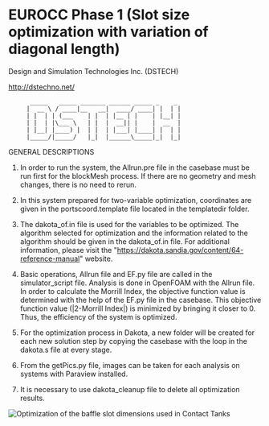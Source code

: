 # EUROCC Phase 1 (Slot size optimization with variation of diagonal length)

Design and Simulation Technologies Inc. (DSTECH)
    
http://dstechno.net/
    
        
		  _____   _____ _______ ______ _____ _    _ 
		 |  __ \ / ____|__   __|  ____/ ____| |  | |
		 | |  | | (___    | |  | |__ | |    | |__| |
		 | |  | |\___ \   | |  |  __|| |    |  __  |
		 | |__| |____) |  | |  | |___| |____| |  | |
		 |_____/|_____/   |_|  |______\_____|_|  |_|
                                      
 
GENERAL DESCRIPTIONS

1. 	In order to run the system, the Allrun.pre file in the casebase must be run first for the blockMesh process. 
	If there are no geometry and mesh changes, there is no need to rerun.

2. 	In this system prepared for two-variable optimization, coordinates are given in the portscoord.template file located in the templatedir folder.

3. 	The dakota_of.in file is used for the variables to be optimized. 
	The algorithm selected for optimization and the information related to the algorithm should be given in the dakota_of.in file. 
	For additional information, please visit the "https://dakota.sandia.gov/content/64-reference-manual" website.

4. 	Basic operations, Allrun file and EF.py file are called in the simulator_script file. 
	Analysis is done in OpenFOAM with the Allrun file. 
	In order to calculate the Morrill Index, the objective function value is determined with the help of the EF.py file in the casebase. 
	This objective function value (|2-Morrill Index|) is minimized by bringing it closer to 0. Thus, the efficiency of the system is optimized.

5. 	For the optimization process in Dakota, a new folder will be created for each new solution step by copying the casebase with the loop in the dakota.s file at every stage.

6. 	From the getPics.py file, images can be taken for each analysis on systems with Paraview installed.

7.	It is necessary to use dakota_cleanup file to delete all optimization results.

![Optimization of the baffle slot dimensions used in Contact Tanks](https://user-images.githubusercontent.com/90314532/132671140-9f703918-b685-4813-95da-0d274da2dcfa.gif)
